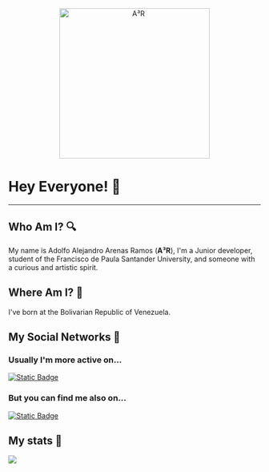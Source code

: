 <div align="center">
  <img src="images/A³R-v2.png" alt="A³R" style="aspect-ratio:1/1; width: 300px;">
</div>

# Hey Everyone! 👋

---

## Who Am I? 🔍

My name is Adolfo Alejandro Arenas Ramos (**A³R**), I'm a Junior developer, student of the Francisco de Paula Santander University, and someone with a curious and artistic spirit.

## Where Am I? 🚩

I've born at the Bolivarian Republic of Venezuela.

## My Social Networks 👀

### Usually I'm more active on...

[![Static Badge](https://img.shields.io/badge/Instagram-@A.cubica.R-blue?style=social&logo=instagram)](https://www.instagram.com/a.cubica.r)

### But you can find me also on...

[![Static Badge](https://img.shields.io/badge/LinkedIn-@A--cubica--R-blue?style=social&logo=inspire)](https://www.linkedin.com/public-profile/settings?lipi=urn%3Ali%3Apage%3Ad_flagship3_profile_self_edit_contact-info%3B%2BsZaSk%2FlS8i%2BxArI%2FXc%2FyA%3D%3D)

## My stats 🧮

<picture>
  <source srcset="https://github-readme-stats.vercel.app/api?username=a-cubica-r&show_icons=true&theme=synthwave&&bg_color=00000000&title_color=FF0000"/>
  <img src="https://github-readme-stats.vercel.app/api?username=anuraghazra&show_icons=true" />
</picture>

<!-- **A-cubica-R/A-cubica-R** is a ✨ _special_ ✨ repository because its `README.md` (this file) appears on your GitHub profile.

Here are some ideas to get you started:**

- 🔭 I’m currently working on ...
- 🌱 I’m currently learning ...
- 👯 I’m looking to collaborate on ...
- 🤔 I’m looking for help with ...
- 💬 Ask me about ...
- 📫 How to reach me: ...
- 😄 Pronouns: ...
- ⚡ Fun fact: ...


**A-cubica-R/A-cubica-R** is a ✨ _special_ ✨ repository because its `README.md` (this file) appears on your GitHub profile.

Here are some ideas to get you started:**

- 🔭 I’m currently working on ...
- 🌱 I’m currently learning ...
- 👯 I’m looking to collaborate on ...
- 🤔 I’m looking for help with ...
- 💬 Ask me about ...
- 📫 How to reach me: ...
- 😄 Pronouns: ...
- ⚡ Fun fact: ... -->
